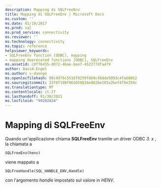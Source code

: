 ```yaml
---
description: Mapping di SQLFreeEnv
title: Mapping di SQLFreeEnv | Microsoft Docs
ms.custom: ''
ms.date: 01/19/2017
ms.prod: sql
ms.prod_service: connectivity
ms.reviewer: ''
ms.technology: connectivity
ms.topic: reference
helpviewer_keywords:
- SQLFreeEnv function [ODBC], mapping
- mapping deprecated functions [ODBC], SQLFreeEnv
ms.assetid: c0f76455-d072-4bae-bee7-452277dfa479
author: David-Engel
ms.author: v-daenge
ms.openlocfilehash: 99c4976c5516f8259fdb9c48dde5093c4fa686b2
ms.sourcegitcommit: 33f0f190f962059826e002be165a2bef4f9e350c
ms.translationtype: MT
ms.contentlocale: it-IT
ms.lasthandoff: 01/30/2021
ms.locfileid: "99202824"
---
```

# <a name="sqlfreeenv-mapping"></a>Mapping di SQLFreeEnv
Quando un'applicazione chiama **SQLFreeEnv** tramite un driver ODBC *3. x* , la chiamata a  
  
```  
SQLFreeEnv(henv)   
```  
  
 viene mappato a  
  
```  
SQLFreeHandle(SQL_HANDLE_ENV,Handle)  
```  
  
 con l'argomento *handle* impostato sul valore in *HENV*.
